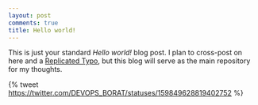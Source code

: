 ```yaml
---
layout: post
comments: true
title: Hello world!
---
```


This is just your standard *Hello world!* blog post. I plan to cross-post on here and a [Replicated Typo](http://www.replicatedtypo.com), but this blog will serve as the main repository for my thoughts. 

{% tweet https://twitter.com/DEVOPS_BORAT/statuses/159849628819402752 %}
